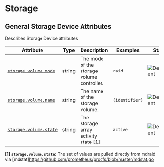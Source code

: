 <!-- NOTE: THIS FILE IS AUTOGENERATED. DO NOT EDIT BY HAND. -->
<!-- see templates/registry/markdown/attribute_namespace.md.j2 -->

# Storage

## General Storage Device Attributes

Describes Storage Device attributes

| Attribute | Type | Description | Examples | Stability |
|---|---|---|---|---|
| <a id="storage-volume-mode" href="#storage-volume-mode">`storage.volume.mode`</a> | string | The mode of the storage volume controller. | `raid` | ![Development](https://img.shields.io/badge/-development-blue) |
| <a id="storage-volume-name" href="#storage-volume-name">`storage.volume.name`</a> | string | The name of the storage volume. | `(identifier)` | ![Development](https://img.shields.io/badge/-development-blue) |
| <a id="storage-volume-state" href="#storage-volume-state">`storage.volume.state`</a> | string | The storage array activity state [1] | `active` | ![Development](https://img.shields.io/badge/-development-blue) |

**[1] `storage.volume.state`:** The set of values are pulled directly from mdraid via
[mdstat]https://github.com/prometheus/procfs/blob/master/mdstat.go
